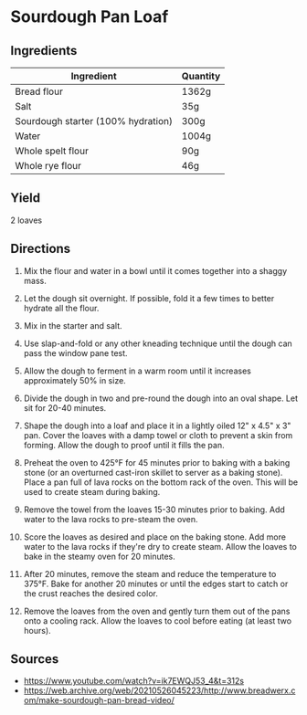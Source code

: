 # Sourdough Pan Loaf

## Ingredients

| Ingredient | Quantity |
| --- | --- |
|  Bread flour  | 1362g |
|  Salt  | 35g |
|  Sourdough starter (100% hydration)  | 300g |
|  Water  | 1004g |
|  Whole spelt flour  | 90g |
|  Whole rye flour  | 46g |

## Yield

2 loaves

## Directions
1. Mix the flour and water in a bowl until it comes together into a shaggy
   mass.

2. Let the dough sit overnight. If possible, fold it a few times to better
   hydrate all the flour.

3. Mix in the starter and salt.

4. Use slap-and-fold or any other kneading technique until the dough can pass
   the window pane test.

5. Allow the dough to ferment in a warm room until it increases approximately
   50% in size.

6. Divide the dough in two and pre-round the dough into an oval shape. Let sit
   for 20-40 minutes.

8. Shape the dough into a loaf and place it in a lightly oiled 12" x 4.5" x 3"
   pan. Cover the loaves with a damp towel or cloth to prevent a skin from
   forming. Allow the dough to proof until it fills the pan.

9. Preheat the oven  to 425°F for 45 minutes prior to baking with a baking stone
   (or an overturned cast-iron skillet to server as a baking stone). Place a
   pan full of lava rocks on the bottom rack of the oven. This will be used to
   create steam during baking.

10. Remove the towel from the loaves 15-30 minutes prior to baking. Add water
    to the lava rocks to pre-steam the oven.

11. Score the loaves as desired and place on the baking stone. Add more water
    to the lava rocks if they're dry to create steam. Allow the loaves to bake
    in the steamy oven for 20 minutes.

12. After 20 minutes, remove the steam and reduce the temperature to 375°F. Bake
    for another 20 minutes or until the edges start to catch or the crust
    reaches the desired color.

13. Remove the loaves from the oven and gently turn them out of the pans onto a
    cooling rack. Allow the loaves to cool before eating (at least two hours).

## Sources

- <https://www.youtube.com/watch?v=ik7EWQJ53_4&t=312s>
- <https://web.archive.org/web/20210526045223/http://www.breadwerx.com/make-sourdough-pan-bread-video/>
